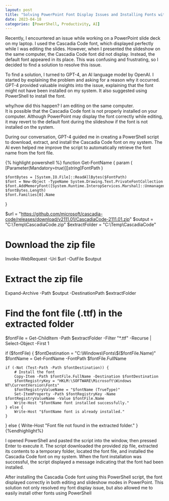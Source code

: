 ```yaml
---
layout: post
title: "Solving PowerPoint Font Display Issues and Installing Fonts with PowerShell: A Journey with GPT-4"
date: 2023-04-18
categories: [PowerShell, Productivity, AI]
---
```


Recently, I encountered an issue while working on a PowerPoint slide deck on my laptop. I used the Cascadia Code font, which displayed perfectly while I was editing the slides. However, when I presented the slideshow on the same computer, the Cascadia Code font did not display. Instead, the default font appeared in its place. This was confusing and frustrating, so I decided to find a solution to resolve this issue.

To find a solution, I turned to GPT-4, an AI language model by OpenAI. I started by explaining the problem and asking for a reason why it occurred. GPT-4 provided valuable insights into the issue, explaining that the font might not have been installed on my system. It also suggested using PowerShell to install the font.

<div class='chat-container'>
   <div class='message user'>
     <span class='content'>
      why/how did this happen? I am editing on the same computer.
     </span>
   </div>
   <div class='message assistant'>
     <span class='content'>
      It is possible that the Cascadia Code font is not properly installed on your computer. Although PowerPoint may display the font correctly while editing, it may revert to the default font during the slideshow if the font is not installed on the system.
     </span>
   </div>
</div>

<!--more-->

During our conversation, GPT-4 guided me in creating a PowerShell script to download, extract, and install the Cascadia Code font on my system. The AI even helped me improve the script to automatically retrieve the font name from the font file.

{% highlight powershell %}
function Get-FontName {
param (
[Parameter(Mandatory=$true)][string]$FontPath
)

    $fontBytes = [System.IO.File]::ReadAllBytes($FontPath)
    $font = New-Object -TypeName System.Drawing.Text.PrivateFontCollection
    $font.AddMemoryFont([System.Runtime.InteropServices.Marshal]::UnmanagedType.Bool, $fontBytes.Length)
    $font.Families[0].Name

}

$url = "https://github.com/microsoft/cascadia-code/releases/download/v2111.01/CascadiaCode-2111.01.zip"
$output = "C:\Temp\CascadiaCode.zip"
$extractFolder = "C:\Temp\CascadiaCode"

# Download the zip file

Invoke-WebRequest -Uri $url -OutFile $output

# Extract the zip file

Expand-Archive -Path $output -DestinationPath $extractFolder

# Find the font file (.ttf) in the extracted folder

$fontFile = Get-ChildItem -Path $extractFolder -Filter "\*.ttf" -Recurse | Select-Object -First 1

if ($fontFile) {
    $fontDestination = "C:\Windows\Fonts\$($fontFile.Name)"
$fontName = Get-FontName -FontPath $fontFile.FullName

    if (-Not (Test-Path -Path $fontDestination)) {
        # Install the font
        Copy-Item -Path $fontFile.FullName -Destination $fontDestination
        $fontRegistryKey = "HKLM:\SOFTWARE\Microsoft\Windows NT\CurrentVersion\Fonts"
        $fontRegistryValueName = "$fontName (TrueType)"
        Set-ItemProperty -Path $fontRegistryKey -Name $fontRegistryValueName -Value $fontFile.Name
        Write-Host "$fontName font installed successfully."
    } else {
        Write-Host "$fontName font is already installed."
    }

} else {
Write-Host "Font file not found in the extracted folder."
}
{%endhighlight%}

I opened PowerShell and pasted the script into the window, then pressed Enter to execute it. The script downloaded the provided zip file, extracted its contents to a temporary folder, located the font file, and installed the Cascadia Code font on my system. When the font installation was successful, the script displayed a message indicating that the font had been installed.

After installing the Cascadia Code font using this PowerShell script, the font displayed correctly in both editing and slideshow modes in PowerPoint. This solution not only resolved my font display issue, but also allowed me to easily install other fonts using PowerShell
